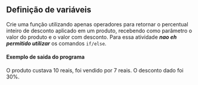 ## Definição de variáveis

Crie uma função utilizando apenas operadores para retornar o percentual inteiro de desconto aplicado em um produto,
recebendo como parâmetro o valor do produto e o valor com desconto. Para essa atividade _**nao eh permitido utilizar**_
os comandos `if/else`. 

#### Exemplo de saida do programa
O produto custava 10 reais, foi vendido por 7 reais.
O desconto dado foi 30%.